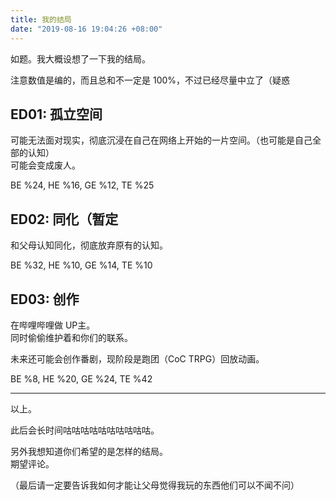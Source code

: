 ```yaml
---
title: 我的结局
date: "2019-08-16 19:04:26 +08:00"
---
```


如题。我大概设想了一下我的结局。

注意数值是编的，而且总和不一定是 100%，不过已经尽量中立了（疑惑

## ED01: 孤立空间

可能无法面对现实，彻底沉浸在自己在网络上开始的一片空间。（也可能是自己全部的认知）  
可能会变成废人。

BE %24, HE %16, GE %12, TE %25

## ED02: 同化（暂定

和父母认知同化，彻底放弃原有的认知。

BE %32, HE %10, GE %14, TE %10

## ED03: 创作

在哔哩哔哩做 UP主。  
同时偷偷维护着和你们的联系。

未来还可能会创作番剧，现阶段是跑团（CoC TRPG）回放动画。

BE %8, HE %20, GE %24, TE %42

---

以上。

此后会长时间咕咕咕咕咕咕咕咕咕咕。

另外我想知道你们希望的是怎样的结局。  
期望评论。

（最后请一定要告诉我如何才能让父母觉得我玩的东西他们可以不闻不问）
